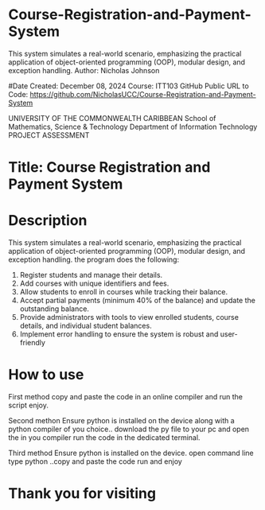 # Course-Registration-and-Payment-System
This system simulates a real-world scenario, emphasizing the practical application of object-oriented programming (OOP), modular design, and exception handling.
Author: Nicholas Johnson

#Date Created: December 08, 2024
Course: ITT103
GitHub Public URL to Code: https://github.com/NicholasUCC/Course-Registration-and-Payment-System


UNIVERSITY OF THE COMMONWEALTH CARIBBEAN
School of Mathematics, Science & Technology
Department of Information Technology
PROJECT ASSESSMENT

# Title: Course Registration and Payment System

# Description

This system simulates a real-world scenario, emphasizing the practical application of object-oriented
programming (OOP), modular design, and exception handling. the program does the following:

1. Register students and manage their details.
2. Add courses with unique identifiers and fees.
3. Allow students to enroll in courses while tracking their balance.
4. Accept partial payments (minimum 40% of the balance) and update the outstanding balance.
5. Provide administrators with tools to view enrolled students, course details, and individual student
balances.
6. Implement error handling to ensure the system is robust and user-friendly

# How to use
First method
copy and paste the code in an online compiler and run the script enjoy.

Second methon
Ensure python is installed on the device along with a python compiler of you choice.. download the py file to your pc and open the in you compiler 
run the code in the dedicated terminal.

Third method
Ensure python is installed on the device. open command line type python ..copy and paste the code run and enjoy

# Thank you for visiting
